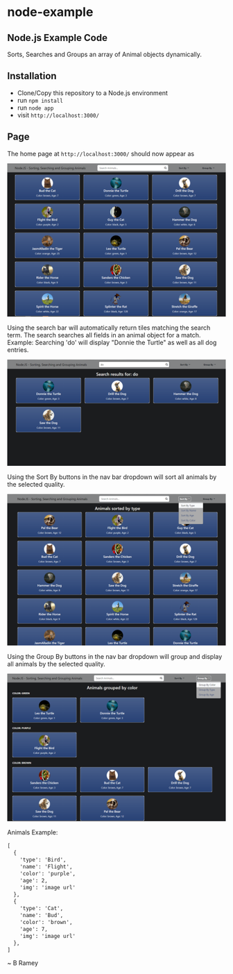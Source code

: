 # node-example

## Node.js Example Code

Sorts, Searches and Groups an array of Animal objects dynamically.

## Installation

- Clone/Copy this repository to a Node.js environment
- run ```npm install```
- run ```node app```
- visit ```http://localhost:3000/```

## Page

The home page at ```http://localhost:3000/``` should now appear as

![Example Home](./public/images/example_home.png)

Using the search bar will automatically return tiles matching the search term.
The search searches all fields in an animal object for a match.
Example: Searching 'do' will display "Donnie the Turtle" as well as all dog entries.

![Example Search](./public/images/example_search.png)

Using the Sort By buttons in the nav bar dropdown will sort all animals by the
selected quality.

![Example Sort](./public/images/example_sorted.png)

Using the Group By buttons in the nav bar dropdown will group and display all
animals by the selected quality.

![Example Group](./public/images/example_grouped.png)

Animals Example:

```
[
  {
    'type': 'Bird',
    'name': 'Flight',
    'color': 'purple',
    'age': 2,
    'img': 'image url'
  },
  {
    'type': 'Cat', 
    'name': 'Bud',
    'color': 'brown',
    'age': 7,
    'img': 'image url'
  },
]
```

~ B Ramey